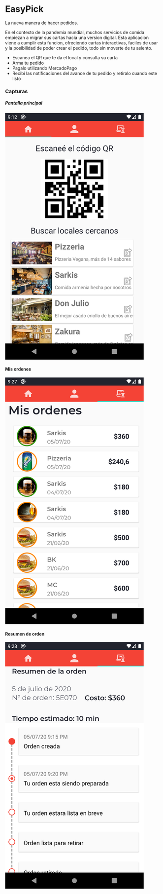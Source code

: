 # EasyPick
La nueva manera de hacer pedidos.

En el contexto de la pandemia mundial, muchos servicios de comida empiezan a migrar sus cartas hacia una version digital. Esta aplicacion viene a cumplir esta funcion, ofreciendo cartas interactivas, faciles de usar y la posibilidad de poder crear el pedido, todo sin moverte de tu asiento.

* Escanea el QR que te da el local y consulta su carta
* Arma tu pedido
* Pagalo utilizando MercadoPago
* Recibi las notificaciones del avance de tu pedido y retiralo cuando este listo

### Capturas

##### Pantalla principal
![Pantalla principal](/screenshots/main.png?raw=true)
#### Mis ordenes
![Mis ordenes](/screenshots/ordenes.png?raw=true)

#### Resumen de orden
![Resumen de orden](/screenshots/resumenOrden.png?raw=true "Resumen de orden")
